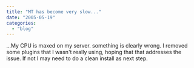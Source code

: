 ```yaml
---
title: "MT has become very slow..."
date: "2005-05-19"
categories: 
  - "blog"
---
```


...My CPU is maxed on my server. something is clearly wrong. I removed some plugins that I wasn't really using, hoping that that addresses the issue. If not I may need to do a clean install as next step.
